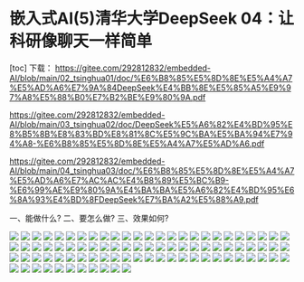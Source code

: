 嵌入式AI(5)清华大学DeepSeek 04：让科研像聊天一样简单
===
[toc]
下载：
https://gitee.com/292812832/embedded-AI/blob/main/02_tsinghua01/doc/%E6%B8%85%E5%8D%8E%E5%A4%A7%E5%AD%A6%E7%9A%84DeepSeek%E4%BB%8E%E5%85%A5%E9%97%A8%E5%88%B0%E7%B2%BE%E9%80%9A.pdf

https://gitee.com/292812832/embedded-AI/blob/main/03_tsinghua02/doc/DeepSeek%E5%A6%82%E4%BD%95%E8%B5%8B%E8%83%BD%E8%81%8C%E5%9C%BA%E5%BA%94%E7%94%A8-%E6%B8%85%E5%8D%8E%E5%A4%A7%E5%AD%A6.pdf

https://gitee.com/292812832/embedded-AI/blob/main/04_tsinghua03/doc/%E6%B8%85%E5%8D%8E%E5%A4%A7%E5%AD%A6%E7%AC%AC%E4%B8%89%E5%BC%B9-%E6%99%AE%E9%80%9A%E4%BA%BA%E5%A6%82%E4%BD%95%E6%8A%93%E4%BD%8FDeepSeek%E7%BA%A2%E5%88%A9.pdf


一、能做什么?
二、要怎么做?
三、效果如何?

![](./images/清华大学第四弹：DeepSeek+DeepResearch：让科研像聊天一样简单-图片-0.jpg)
![](./images/清华大学第四弹：DeepSeek+DeepResearch：让科研像聊天一样简单-图片-1.jpg)
![](./images/清华大学第四弹：DeepSeek+DeepResearch：让科研像聊天一样简单-图片-2.jpg)
![](./images/清华大学第四弹：DeepSeek+DeepResearch：让科研像聊天一样简单-图片-3.jpg)
![](./images/清华大学第四弹：DeepSeek+DeepResearch：让科研像聊天一样简单-图片-4.jpg)
![](./images/清华大学第四弹：DeepSeek+DeepResearch：让科研像聊天一样简单-图片-5.jpg)
![](./images/清华大学第四弹：DeepSeek+DeepResearch：让科研像聊天一样简单-图片-6.jpg)
![](./images/清华大学第四弹：DeepSeek+DeepResearch：让科研像聊天一样简单-图片-7.jpg)
![](./images/清华大学第四弹：DeepSeek+DeepResearch：让科研像聊天一样简单-图片-8.jpg)
![](./images/清华大学第四弹：DeepSeek+DeepResearch：让科研像聊天一样简单-图片-9.jpg)
![](./images/清华大学第四弹：DeepSeek+DeepResearch：让科研像聊天一样简单-图片-10.jpg)
![](./images/清华大学第四弹：DeepSeek+DeepResearch：让科研像聊天一样简单-图片-11.jpg)
![](./images/清华大学第四弹：DeepSeek+DeepResearch：让科研像聊天一样简单-图片-12.jpg)
![](./images/清华大学第四弹：DeepSeek+DeepResearch：让科研像聊天一样简单-图片-13.jpg)
![](./images/清华大学第四弹：DeepSeek+DeepResearch：让科研像聊天一样简单-图片-14.jpg)
![](./images/清华大学第四弹：DeepSeek+DeepResearch：让科研像聊天一样简单-图片-15.jpg)
![](./images/清华大学第四弹：DeepSeek+DeepResearch：让科研像聊天一样简单-图片-16.jpg)
![](./images/清华大学第四弹：DeepSeek+DeepResearch：让科研像聊天一样简单-图片-17.jpg)
![](./images/清华大学第四弹：DeepSeek+DeepResearch：让科研像聊天一样简单-图片-18.jpg)
![](./images/清华大学第四弹：DeepSeek+DeepResearch：让科研像聊天一样简单-图片-19.jpg)
![](./images/清华大学第四弹：DeepSeek+DeepResearch：让科研像聊天一样简单-图片-20.jpg)
![](./images/清华大学第四弹：DeepSeek+DeepResearch：让科研像聊天一样简单-图片-21.jpg)
![](./images/清华大学第四弹：DeepSeek+DeepResearch：让科研像聊天一样简单-图片-22.jpg)
![](./images/清华大学第四弹：DeepSeek+DeepResearch：让科研像聊天一样简单-图片-23.jpg)
![](./images/清华大学第四弹：DeepSeek+DeepResearch：让科研像聊天一样简单-图片-24.jpg)
![](./images/清华大学第四弹：DeepSeek+DeepResearch：让科研像聊天一样简单-图片-25.jpg)
![](./images/清华大学第四弹：DeepSeek+DeepResearch：让科研像聊天一样简单-图片-26.jpg)
![](./images/清华大学第四弹：DeepSeek+DeepResearch：让科研像聊天一样简单-图片-27.jpg)
![](./images/清华大学第四弹：DeepSeek+DeepResearch：让科研像聊天一样简单-图片-28.jpg)
![](./images/清华大学第四弹：DeepSeek+DeepResearch：让科研像聊天一样简单-图片-29.jpg)
![](./images/清华大学第四弹：DeepSeek+DeepResearch：让科研像聊天一样简单-图片-30.jpg)
![](./images/清华大学第四弹：DeepSeek+DeepResearch：让科研像聊天一样简单-图片-31.jpg)
![](./images/清华大学第四弹：DeepSeek+DeepResearch：让科研像聊天一样简单-图片-32.jpg)
![](./images/清华大学第四弹：DeepSeek+DeepResearch：让科研像聊天一样简单-图片-33.jpg)
![](./images/清华大学第四弹：DeepSeek+DeepResearch：让科研像聊天一样简单-图片-34.jpg)
![](./images/清华大学第四弹：DeepSeek+DeepResearch：让科研像聊天一样简单-图片-35.jpg)
![](./images/清华大学第四弹：DeepSeek+DeepResearch：让科研像聊天一样简单-图片-36.jpg)
![](./images/清华大学第四弹：DeepSeek+DeepResearch：让科研像聊天一样简单-图片-37.jpg)
![](./images/清华大学第四弹：DeepSeek+DeepResearch：让科研像聊天一样简单-图片-38.jpg)
![](./images/清华大学第四弹：DeepSeek+DeepResearch：让科研像聊天一样简单-图片-39.jpg)
![](./images/清华大学第四弹：DeepSeek+DeepResearch：让科研像聊天一样简单-图片-40.jpg)
![](./images/清华大学第四弹：DeepSeek+DeepResearch：让科研像聊天一样简单-图片-41.jpg)
![](./images/清华大学第四弹：DeepSeek+DeepResearch：让科研像聊天一样简单-图片-42.jpg)
![](./images/清华大学第四弹：DeepSeek+DeepResearch：让科研像聊天一样简单-图片-43.jpg)
![](./images/清华大学第四弹：DeepSeek+DeepResearch：让科研像聊天一样简单-图片-44.jpg)
![](./images/清华大学第四弹：DeepSeek+DeepResearch：让科研像聊天一样简单-图片-45.jpg)
![](./images/清华大学第四弹：DeepSeek+DeepResearch：让科研像聊天一样简单-图片-46.jpg)
![](./images/清华大学第四弹：DeepSeek+DeepResearch：让科研像聊天一样简单-图片-47.jpg)
![](./images/清华大学第四弹：DeepSeek+DeepResearch：让科研像聊天一样简单-图片-48.jpg)
![](./images/清华大学第四弹：DeepSeek+DeepResearch：让科研像聊天一样简单-图片-49.jpg)
![](./images/清华大学第四弹：DeepSeek+DeepResearch：让科研像聊天一样简单-图片-50.jpg)
![](./images/清华大学第四弹：DeepSeek+DeepResearch：让科研像聊天一样简单-图片-51.jpg)
![](./images/清华大学第四弹：DeepSeek+DeepResearch：让科研像聊天一样简单-图片-52.jpg)
![](./images/清华大学第四弹：DeepSeek+DeepResearch：让科研像聊天一样简单-图片-53.jpg)
![](./images/清华大学第四弹：DeepSeek+DeepResearch：让科研像聊天一样简单-图片-54.jpg)
![](./images/清华大学第四弹：DeepSeek+DeepResearch：让科研像聊天一样简单-图片-55.jpg)
![](./images/清华大学第四弹：DeepSeek+DeepResearch：让科研像聊天一样简单-图片-56.jpg)
![](./images/清华大学第四弹：DeepSeek+DeepResearch：让科研像聊天一样简单-图片-57.jpg)
![](./images/清华大学第四弹：DeepSeek+DeepResearch：让科研像聊天一样简单-图片-58.jpg)
![](./images/清华大学第四弹：DeepSeek+DeepResearch：让科研像聊天一样简单-图片-59.jpg)
![](./images/清华大学第四弹：DeepSeek+DeepResearch：让科研像聊天一样简单-图片-60.jpg)
![](./images/清华大学第四弹：DeepSeek+DeepResearch：让科研像聊天一样简单-图片-61.jpg)
![](./images/清华大学第四弹：DeepSeek+DeepResearch：让科研像聊天一样简单-图片-62.jpg)
![](./images/清华大学第四弹：DeepSeek+DeepResearch：让科研像聊天一样简单-图片-63.jpg)
![](./images/清华大学第四弹：DeepSeek+DeepResearch：让科研像聊天一样简单-图片-64.jpg)
![](./images/清华大学第四弹：DeepSeek+DeepResearch：让科研像聊天一样简单-图片-65.jpg)
![](./images/清华大学第四弹：DeepSeek+DeepResearch：让科研像聊天一样简单-图片-66.jpg)
![](./images/清华大学第四弹：DeepSeek+DeepResearch：让科研像聊天一样简单-图片-67.jpg)
![](./images/清华大学第四弹：DeepSeek+DeepResearch：让科研像聊天一样简单-图片-68.jpg)
![](./images/清华大学第四弹：DeepSeek+DeepResearch：让科研像聊天一样简单-图片-69.jpg)
![](./images/清华大学第四弹：DeepSeek+DeepResearch：让科研像聊天一样简单-图片-70.jpg)
![](./images/清华大学第四弹：DeepSeek+DeepResearch：让科研像聊天一样简单-图片-71.jpg)
![](./images/清华大学第四弹：DeepSeek+DeepResearch：让科研像聊天一样简单-图片-72.jpg)
![](./images/清华大学第四弹：DeepSeek+DeepResearch：让科研像聊天一样简单-图片-73.jpg)
![](./images/清华大学第四弹：DeepSeek+DeepResearch：让科研像聊天一样简单-图片-74.jpg)
![](./images/清华大学第四弹：DeepSeek+DeepResearch：让科研像聊天一样简单-图片-75.jpg)
![](./images/清华大学第四弹：DeepSeek+DeepResearch：让科研像聊天一样简单-图片-76.jpg)
![](./images/清华大学第四弹：DeepSeek+DeepResearch：让科研像聊天一样简单-图片-77.jpg)
![](./images/清华大学第四弹：DeepSeek+DeepResearch：让科研像聊天一样简单-图片-78.jpg)
![](./images/清华大学第四弹：DeepSeek+DeepResearch：让科研像聊天一样简单-图片-79.jpg)
![](./images/清华大学第四弹：DeepSeek+DeepResearch：让科研像聊天一样简单-图片-80.jpg)
![](./images/清华大学第四弹：DeepSeek+DeepResearch：让科研像聊天一样简单-图片-81.jpg)
![](./images/清华大学第四弹：DeepSeek+DeepResearch：让科研像聊天一样简单-图片-82.jpg)
![](./images/清华大学第四弹：DeepSeek+DeepResearch：让科研像聊天一样简单-图片-83.jpg)
![](./images/清华大学第四弹：DeepSeek+DeepResearch：让科研像聊天一样简单-图片-84.jpg)
![](./images/清华大学第四弹：DeepSeek+DeepResearch：让科研像聊天一样简单-图片-85.jpg)
